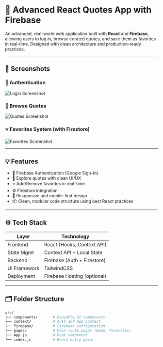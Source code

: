 # 🚀 Advanced React Quotes App with Firebase

An advanced, real-world web application built with **React** and **Firebase**, allowing users to log in, browse curated quotes, and save them as favorites in real-time. Designed with clean architecture and production-ready practices.

---

## 📸 Screenshots

### 🔐 Authentication
![Login Screenshot](./screenshots/login.png)

### 🧠 Browse Quotes
![Quotes Screenshot](./screenshots/quotes.png)

### ⭐ Favorites System (with Firestore)
![Favorites Screenshot](./screenshots/favorites.png)

---

## 💡 Features

- 🔐 Firebase Authentication (Google Sign-In)
- 🧠 Explore quotes with clean UI/UX
- ⭐ Add/Remove favorites in real-time
- ⚙️ Firestore integration
- 🎨 Responsive and mobile-first design
- 📦 Clean, modular code structure using best React practices

---

## ⚙️ Tech Stack

| Layer        | Technology               |
|--------------|--------------------------|
| Frontend     | React (Hooks, Context API) |
| State Mgmt   | Context API + Local State |
| Backend      | Firebase (Auth + Firestore) |
| UI Framework | TailwindCSS               |
| Deployment   | Firebase Hosting (optional) |

---

## 🗂️ Folder Structure

```bash
src/
├── components/       # Reusable UI components
├── context/          # Auth and App Context
├── firebase/         # Firebase configuration
├── pages/            # Main route pages (Home, Favorites)
├── App.js            # Root component
└── index.js          # React entry point

 
 
